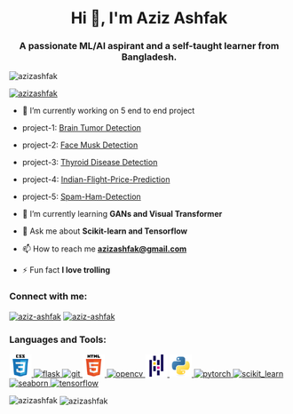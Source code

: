 

<h1 align="center">Hi 👋, I'm Aziz Ashfak</h1>
<h3 align="center">A passionate ML/AI aspirant and a self-taught learner  from Bangladesh.</h3>

<p align="left"> <img src="https://komarev.com/ghpvc/?username=azizashfak&label=Profile%20views&color=0e75b6&style=flat" alt="azizashfak" /> </p>

<p align="left"> <a href="https://github.com/ryo-ma/github-profile-trophy"><img src="https://github-profile-trophy.vercel.app/?username=azizashfak" alt="azizashfak" /></a> </p>

- 🔭 I’m currently working on 5 end to end project
-    project-1: [Brain Tumor Detection](https://github.com/aziz-ashfak/Brain-Tumor-Detection)
-    project-2: [Face Musk Detection](https://github.com/aziz-ashfak/Face-Musk-Detection)
-    project-3: [Thyroid Disease Detection](https://github.com/aziz-ashfak/Thyroid-Disease-Prediction)
-    project-4: [Indian-Flight-Price-Prediction](https://github.com/aziz-ashfak/Indian-Flight-Price-Prediction)
-    project-5: [Spam-Ham-Detection](https://github.com/aziz-ashfak/Spam-Ham-Detection)

  
- 🌱 I’m currently learning **GANs and Visual Transformer**

- 💬 Ask me about **Scikit-learn and Tensorflow**

- 📫 How to reach me **azizashfak@gmail.com**

- ⚡ Fun fact **I love trolling**

<h3 align="left">Connect with me:</h3>
<p align="left">
<a href="https://www.linkedin.com/in/aziz-ashfak/" target="blank"><img align="center" src="https://raw.githubusercontent.com/rahuldkjain/github-profile-readme-generator/master/src/images/icons/Social/linked-in-alt.svg" alt="aziz-ashfak" height="30" width="40" /></a>
<a href="https://www.kaggle.com/azizashfak" target="blank"><img align="center" src="https://raw.githubusercontent.com/rahuldkjain/github-profile-readme-generator/master/src/images/icons/Social/kaggle.svg" alt="aziz-ashfak" height="30" width="40" /></a>
</p>

<h3 align="left">Languages and Tools:</h3>
<p align="left"> <a href="https://www.w3schools.com/css/" target="_blank" rel="noreferrer"> <img src="https://raw.githubusercontent.com/devicons/devicon/master/icons/css3/css3-original-wordmark.svg" alt="css3" width="40" height="40"/> </a> <a href="https://flask.palletsprojects.com/" target="_blank" rel="noreferrer"> <img src="https://www.vectorlogo.zone/logos/pocoo_flask/pocoo_flask-icon.svg" alt="flask" width="40" height="40"/> </a> <a href="https://git-scm.com/" target="_blank" rel="noreferrer"> <img src="https://www.vectorlogo.zone/logos/git-scm/git-scm-icon.svg" alt="git" width="40" height="40"/> </a> <a href="https://www.w3.org/html/" target="_blank" rel="noreferrer"> <img src="https://raw.githubusercontent.com/devicons/devicon/master/icons/html5/html5-original-wordmark.svg" alt="html5" width="40" height="40"/> </a> <a href="https://opencv.org/" target="_blank" rel="noreferrer"> <img src="https://www.vectorlogo.zone/logos/opencv/opencv-icon.svg" alt="opencv" width="40" height="40"/> </a> <a href="https://pandas.pydata.org/" target="_blank" rel="noreferrer"> <img src="https://raw.githubusercontent.com/devicons/devicon/2ae2a900d2f041da66e950e4d48052658d850630/icons/pandas/pandas-original.svg" alt="pandas" width="40" height="40"/> </a> <a href="https://www.python.org" target="_blank" rel="noreferrer"> <img src="https://raw.githubusercontent.com/devicons/devicon/master/icons/python/python-original.svg" alt="python" width="40" height="40"/> </a> <a href="https://pytorch.org/" target="_blank" rel="noreferrer"> <img src="https://www.vectorlogo.zone/logos/pytorch/pytorch-icon.svg" alt="pytorch" width="40" height="40"/> </a> <a href="https://scikit-learn.org/" target="_blank" rel="noreferrer"> <img src="https://upload.wikimedia.org/wikipedia/commons/0/05/Scikit_learn_logo_small.svg" alt="scikit_learn" width="40" height="40"/> </a> <a href="https://seaborn.pydata.org/" target="_blank" rel="noreferrer"> <img src="https://seaborn.pydata.org/_images/logo-mark-lightbg.svg" alt="seaborn" width="40" height="40"/> </a> <a href="https://www.tensorflow.org" target="_blank" rel="noreferrer"> <img src="https://www.vectorlogo.zone/logos/tensorflow/tensorflow-icon.svg" alt="tensorflow" width="40" height="40"/> </a> </p>


<p><img align="left" src="https://github-readme-stats.vercel.app/api/top-langs?username=azizashfak&show_icons=true&locale=en&layout=compact" alt="azizashfak" /></p>

<p>&nbsp;<img align="center" src="https://github-readme-stats.vercel.app/api?username=azizashfak&show_icons=true&locale=en" alt="azizashfak" /></p>


